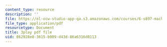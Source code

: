 ```yaml
---
content_type: resource
description: ''
file: https://ol-ocw-studio-app-qa.s3.amazonaws.com/courses/6-s897-machine-learning-for-healthcare-spring-2019/862928e03615b009d43d86a6316d8113_0UFwGJe6ubg.pdf
file_type: application/pdf
resourcetype: Document
title: 3play pdf file
uid: 862928e0-3615-b009-d43d-86a6316d8113
---
```

